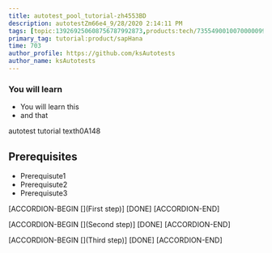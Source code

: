```yaml
---
title: autotest_pool_tutorial-zh4553BD
description: autotestZm66e4_9/28/2020 2:14:11 PM
tags: [topic:139269250608756787992873,products:tech/73554900100700000996,tutorial:experience/advanced]
primary_tag: tutorial:product/sapHana
time: 703
author_profile: https://github.com/ksAutotests
author_name: ksAutotests
---
```

### You will learn
- You will learn this
- and that

autotest tutorial texth0A148

## Prerequisites
- Prerequisute1
- Prerequisute2
- Prerequisute3

[ACCORDION-BEGIN [](First step)]
[DONE]
[ACCORDION-END]

[ACCORDION-BEGIN [](Second step)]
[DONE]
[ACCORDION-END]

[ACCORDION-BEGIN [](Third step)]
[DONE]
[ACCORDION-END]

